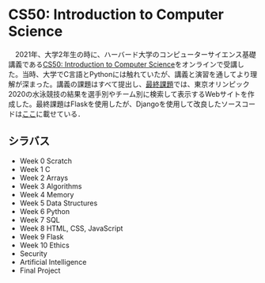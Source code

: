 # CS50: Introduction to Computer Science

　2021年、大学2年生の時に、ハーバード大学のコンピューターサイエンス基礎講義である<a href='https://cs50.harvard.edu/x/2021/'>CS50: Introduction to Computer Science</a>をオンラインで受講した。当時、大学でC言語とPythonには触れていたが、講義と演習を通してより理解が深まった。講義の課題はすべて提出し、[最終課題](/project)では、東京オリンピック2020の水泳競技の結果を選手別やチーム別に検索して表示するWebサイトを作成した。最終課題はFlaskを使用したが、Djangoを使用して改良したソースコードは[ここ](Git-Yuya/olympics-aquatics)に載せている．

## シラバス
- Week 0 Scratch
- Week 1 C
- Week 2 Arrays
- Week 3 Algorithms
- Week 4 Memory
- Week 5 Data Structures
- Week 6 Python
- Week 7 SQL
- Week 8 HTML, CSS, JavaScript
- Week 9 Flask
- Week 10 Ethics
- Security
- Artificial Intelligence
- Final Project


